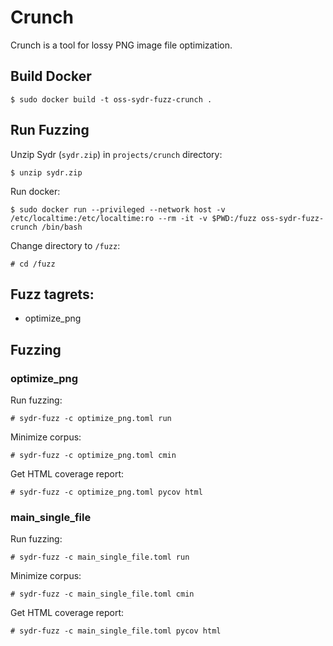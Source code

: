 # Crunch

Crunch is a tool for lossy PNG image file optimization.

## Build Docker

    $ sudo docker build -t oss-sydr-fuzz-crunch .

## Run Fuzzing

Unzip Sydr (`sydr.zip`) in `projects/crunch` directory:

    $ unzip sydr.zip

Run docker:

    $ sudo docker run --privileged --network host -v /etc/localtime:/etc/localtime:ro --rm -it -v $PWD:/fuzz oss-sydr-fuzz-crunch /bin/bash

Change directory to `/fuzz`:

    # cd /fuzz

## Fuzz tagrets:

  * optimize_png

## Fuzzing

### optimize_png

Run fuzzing:

    # sydr-fuzz -c optimize_png.toml run

Minimize corpus:

    # sydr-fuzz -c optimize_png.toml cmin

Get HTML coverage report:

    # sydr-fuzz -c optimize_png.toml pycov html

### main_single_file

Run fuzzing:

    # sydr-fuzz -c main_single_file.toml run

Minimize corpus:

    # sydr-fuzz -c main_single_file.toml cmin

Get HTML coverage report:

    # sydr-fuzz -c main_single_file.toml pycov html
